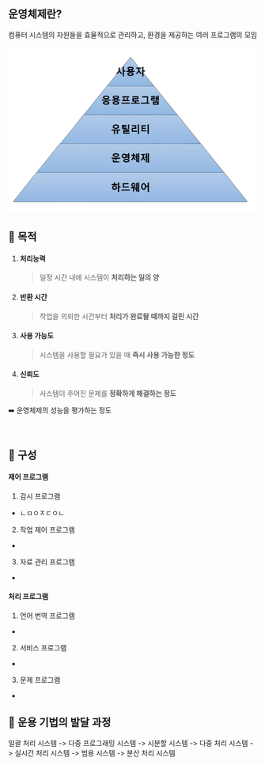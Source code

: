 ## 운영체제란?
컴퓨터 시스템의 자원들을 효율적으로 관리하고, 환경을 제공하는 여러 프로그램의 모임

![OS_image](OS_image.png)

## 📌 목적
1. #### 처리능력
   > 일정 시간 내에 시스템이 __처리하는 일의 양__
2. #### 반환 시간
   > 작업을 의뢰한 시간부터 __처리가 완료돨 때까지 걸린 시간__
3. #### 사용 가능도
   > 시스템을 사용할 필요가 있을 때 __즉시 사용 가능한 정도__
4. #### 신뢰도
   > 사스템이 주어진 문제를 __정확하게 해결하는 정도__

➡️ 운영체제의 성능을 평가하는 정도

<br>

## 📌 구성
#### 제어 프로그램
1. 감시 프로그램
- ㄴㅁㅇㅈㄷㅇㄴ
2. 작업 제어 프로그램
- 
3. 자료 관리 프로그램
- 
#### 처리 프로그램
1. 언어 번역 프로그램
- 
2. 서비스 프로그램
- 
3. 문제 프로그램
- 


## 🚖 운용 기법의 발달 과정
일괄 처리 시스템
-> 다중 프로그래밍 시스템
-> 시분할 시스템
-> 다중 처리 시스템
-> 실시간 처리 시스템
-> 범용 시스템
-> 분산 처리 시스템
